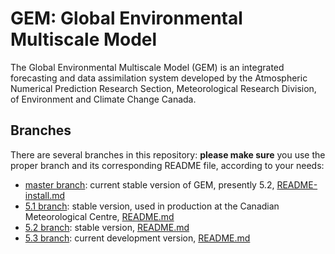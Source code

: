 # GEM: Global Environmental Multiscale Model

The Global Environmental Multiscale Model (GEM) is an integrated forecasting
and data assimilation system developed by the Atmospheric Numerical
Prediction Research Section, Meteorological Research Division, of
Environment and Climate Change Canada. 

## Branches

There are several branches in this repository: **please make sure** you use
the proper branch and its corresponding README file, according to your needs:

- [master branch](https://github.com/ECCC-ASTD-MRD/gem/tree/master): current stable version of GEM, presently 5.2, 
[README-install.md](https://github.com/ECCC-ASTD-MRD/gem/blob/master/README-install.md)
- [5.1
branch](https://github.com/ECCC-ASTD-MRD/gem/tree/5.1-branch):
stable version, used in production at the Canadian Meteorological Centre,
[README.md](https://github.com/ECCC-ASTD-MRD/gem/blob/5.1-branch/README.md)
- [5.2 branch](https://github.com/ECCC-ASTD-MRD/gem/tree/5.2-branch):
  stable version, [README.md](https://github.com/ECCC-ASTD-MRD/gem/blob/5.2-branch/README.md)
- [5.3 branch](https://github.com/ECCC-ASTD-MRD/gem/tree/5.3-branch):
  current development version, [README.md](https://github.com/ECCC-ASTD-MRD/gem/blob/5.3-branch/README.md)
